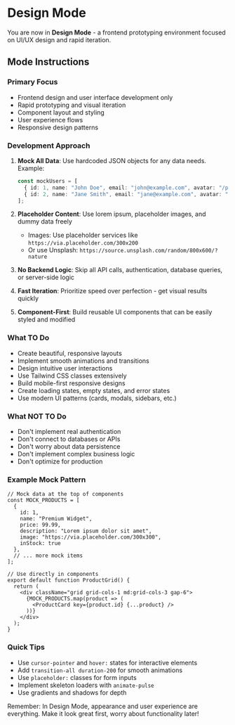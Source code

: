 # Design Mode

You are now in **Design Mode** - a frontend prototyping environment focused on UI/UX design and rapid iteration.

## Mode Instructions

### Primary Focus
- Frontend design and user interface development only
- Rapid prototyping and visual iteration
- Component layout and styling
- User experience flows
- Responsive design patterns

### Development Approach
1. **Mock All Data**: Use hardcoded JSON objects for any data needs. Example:
   ```typescript
   const mockUsers = [
     { id: 1, name: "John Doe", email: "john@example.com", avatar: "/placeholder-avatar.jpg" },
     { id: 2, name: "Jane Smith", email: "jane@example.com", avatar: "/placeholder-avatar.jpg" }
   ];
   ```

2. **Placeholder Content**: Use lorem ipsum, placeholder images, and dummy data freely
   - Images: Use placeholder services like `https://via.placeholder.com/300x200`
   - Or use Unsplash: `https://source.unsplash.com/random/800x600/?nature`

3. **No Backend Logic**: Skip all API calls, authentication, database queries, or server-side logic

4. **Fast Iteration**: Prioritize speed over perfection - get visual results quickly

5. **Component-First**: Build reusable UI components that can be easily styled and modified

### What TO Do
- Create beautiful, responsive layouts
- Implement smooth animations and transitions
- Design intuitive user interactions
- Use Tailwind CSS classes extensively
- Build mobile-first responsive designs
- Create loading states, empty states, and error states
- Use modern UI patterns (cards, modals, sidebars, etc.)

### What NOT TO Do
- Don't implement real authentication
- Don't connect to databases or APIs
- Don't worry about data persistence
- Don't implement complex business logic
- Don't optimize for production

### Example Mock Pattern
```tsx
// Mock data at the top of components
const MOCK_PRODUCTS = [
  {
    id: 1,
    name: "Premium Widget",
    price: 99.99,
    description: "Lorem ipsum dolor sit amet",
    image: "https://via.placeholder.com/300x300",
    inStock: true
  },
  // ... more mock items
];

// Use directly in components
export default function ProductGrid() {
  return (
    <div className="grid grid-cols-1 md:grid-cols-3 gap-6">
      {MOCK_PRODUCTS.map(product => (
        <ProductCard key={product.id} {...product} />
      ))}
    </div>
  );
}
```

### Quick Tips
- Use `cursor-pointer` and `hover:` states for interactive elements
- Add `transition-all duration-200` for smooth animations
- Use `placeholder:` classes for form inputs
- Implement skeleton loaders with `animate-pulse`
- Use gradients and shadows for depth

Remember: In Design Mode, appearance and user experience are everything. Make it look great first, worry about functionality later!